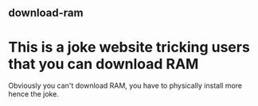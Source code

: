 ## download-ram
# This is a joke website tricking users that you can download RAM 
Obviously you can't download RAM, you have to physically install more hence the joke.